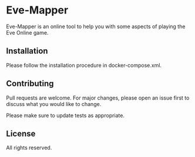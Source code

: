 # Eve-Mapper

Eve-Mapper is an online tool to help you with some aspects of playing the Eve Online game.

## Installation

Please follow the installation procedure in docker-compose.xml.

## Contributing

Pull requests are welcome. For major changes, please open an issue first
to discuss what you would like to change.

Please make sure to update tests as appropriate.

## License

All rights reserved.